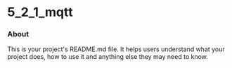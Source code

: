 5_2_1_mqtt
==========

### About

This is your project's README.md file. It helps users understand what your
project does, how to use it and anything else they may need to know.